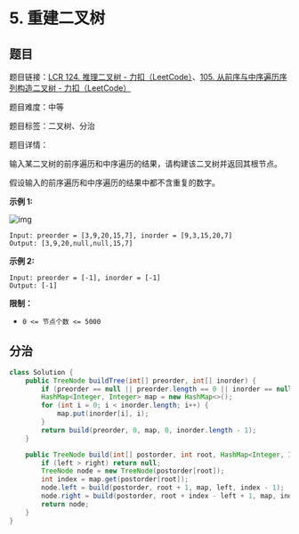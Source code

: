 # 5. 重建二叉树

## 题目

题目链接：[LCR 124. 推理二叉树 - 力扣（LeetCode）](https://leetcode.cn/problems/zhong-jian-er-cha-shu-lcof/description/)、[105. 从前序与中序遍历序列构造二叉树 - 力扣（LeetCode）](https://leetcode.cn/problems/construct-binary-tree-from-preorder-and-inorder-traversal/description/)

题目难度：中等

题目标签：二叉树、分治

题目详情：

输入某二叉树的前序遍历和中序遍历的结果，请构建该二叉树并返回其根节点。

假设输入的前序遍历和中序遍历的结果中都不含重复的数字。

**示例 1:**

![img](https://assets.leetcode.com/uploads/2021/02/19/tree.jpg)



```
Input: preorder = [3,9,20,15,7], inorder = [9,3,15,20,7]
Output: [3,9,20,null,null,15,7]
```

**示例 2:**

```
Input: preorder = [-1], inorder = [-1]
Output: [-1]
```

**限制：**

- `0 <= 节点个数 <= 5000`



## 分治

``` java
class Solution {
    public TreeNode buildTree(int[] preorder, int[] inorder) {
        if (preorder == null || preorder.length == 0 || inorder == null || inorder.length == 0) return null;
        HashMap<Integer, Integer> map = new HashMap<>();
        for (int i = 0; i < inorder.length; i++) {
            map.put(inorder[i], i);
        }
        return build(preorder, 0, map, 0, inorder.length - 1);
    }

    public TreeNode build(int[] postorder, int root, HashMap<Integer, Integer> map, int left, int right) {
        if (left > right) return null;
        TreeNode node = new TreeNode(postorder[root]);
        int index = map.get(postorder[root]);
        node.left = build(postorder, root + 1, map, left, index - 1);
        node.right = build(postorder, root + index - left + 1, map, index + 1, right);
        return node;
    }
}
```